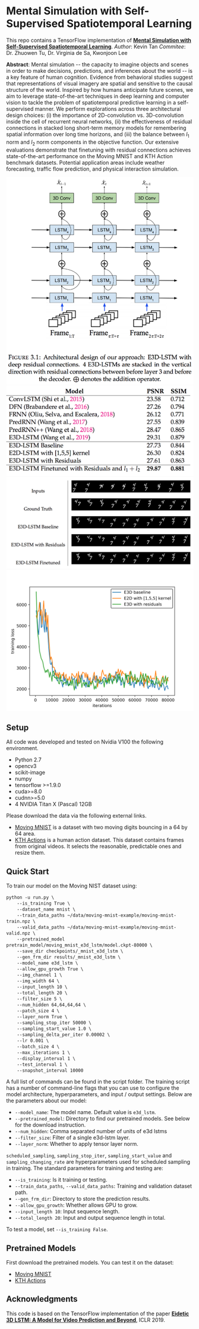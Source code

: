 # Mental Simulation with Self-Supervised Spatiotemporal Learning

This repo contains a TensorFlow implementation of [**Mental Simulation with Self-Supervised Spatiotemporal Learning**]().
*Author*: Kevin Tan 
*Commitee*: Dr. Zhuowen Tu, Dr. Virginia de Sa, Kwonjoon Lee

**Abstract**: Mental simulation -- the capacity to imagine objects and scenes in order to make decisions, predictions, and inferences about the world -- is a key feature of human cognition. Evidence from behavioral studies suggest that representations of visual imagery are spatial and sensitive to the causal structure of the world. Inspired by how humans anticipate future scenes, we aim to leverage state-of-the-art techniques in deep learning and computer vision to tackle the problem of spatiotemporal predictive learning in a self-supervised manner. We perform explorations across three architectural design choices: (i) the importance of 2D-convolution vs. 3D-convolution inside the cell of recurrent neural networks, (ii) the effectiveness of residual connections in stacked long short-term memory models for remembering spatial information over long time horizons, and (iii) the balance between $l_1$ norm and $l_2$ norm components in the objective function. Our extensive evaluations demonstrate that finetuning with residual connections achieves state-of-the-art performance on the Moving MNIST and KTH Action benchmark datasets. Potential application areas include weather forecasting, traffic flow prediction, and physical interaction simulation. 

![](images/architecture.png)
![](images/mm_results.png)
![](images/mm_visuals.png)
![](images/mm_1.png)

## Setup

All code was developed and tested on Nvidia V100 the following environment.

- Python 2.7
- opencv3
- scikit-image
- numpy
- tensorflow >=1.9.0
- cuda>=8.0
- cudnn>=5.0
- 4 NVIDIA Titan X (Pascal) 12GB 

Please download the data via the following external links.

* [Moving MNIST](https://www.dropbox.com/s/fpe24s1t94m87rn/moving-mnist-example.tar.gz?dl=0) is a dataset with two moving digits bouncing in a 64 by 64 area.
* [KTH Actions](https://www.dropbox.com/s/ppmob712dzgogly/kth_action.tar.gz?dl=0) is a human action dataset. This dataset contains frames from original videos. It selects the reasonable, predictable ones and resize them.


## Quick Start

To train our model on the Moving NIST dataset using:

```
python -u run.py \
    --is_training True \
    --dataset_name mnist \
    --train_data_paths ~/data/moving-mnist-example/moving-mnist-train.npz \
    --valid_data_paths ~/data/moving-mnist-example/moving-mnist-valid.npz \
    --pretrained_model pretrain_model/moving_mnist_e3d_lstm/model.ckpt-80000 \
    --save_dir checkpoints/_mnist_e3d_lstm \
    --gen_frm_dir results/_mnist_e3d_lstm \
    --model_name e3d_lstm \
    --allow_gpu_growth True \
    --img_channel 1 \
    --img_width 64 \
    --input_length 10 \
    --total_length 20 \
    --filter_size 5 \
    --num_hidden 64,64,64,64 \
    --patch_size 4 \
    --layer_norm True \
    --sampling_stop_iter 50000 \
    --sampling_start_value 1.0 \
    --sampling_delta_per_iter 0.00002 \
    --lr 0.001 \
    --batch_size 4 \
    --max_iterations 1 \
    --display_interval 1 \
    --test_interval 1 \
    --snapshot_interval 10000
```

A full list of commands can be found in the script folder.
The training script has a number of command-line flags that you can use to configure the model architecture, hyperparameters, and input / output settings.
Below are the parameters about our model:

- `--model_name`: The model name. Default value is `e3d_lstm`.
- `--pretrained_model`: Directory to find our pretrained models. See below for the download instruction.
- `--num_hidden`: Comma separated number of units of e3d lstms
- `--filter_size`: Filter of a single e3d-lstm layer.
- `--layer_norm`: Whether to apply tensor layer norm.

`scheduled_sampling`, `sampling_stop_iter`, `sampling_start_value` and `sampling_changing_rate` are hyperparameters used for scheduled sampling in training. The standard parameters for training and testing are:

- `--is_training`: Is it training or testing.
- `--train_data_paths`, `--valid_data_paths`: Training and validation dataset path.
- `--gen_frm_dir`: Directory to store the prediction results.
- `--allow_gpu_growth`: Whether allows GPU to grow.
- `--input_length 10`: Input sequence length.
- `--total_length 20`: Input and output sequence length in total.

To test a model, set `--is_training False`.

## Pretrained Models

First download the pretrained models. You can test it on the dataset:

* [Moving MNIST](https://storage.googleapis.com/e3d_lstm/pretrained_models/kth_e3d_lstm_pretrain.zip)
* [KTH Actions](https://storage.googleapis.com/e3d_lstm/pretrained_models/moving_mnist_e3d_lstm_pretrain.zip)

## Acknowledgments
This code is based on the TensorFlow implementation of the paper [**Eidetic 3D LSTM: A Model for Video Prediction and Beyond**](https://openreview.net/forum?id=B1lKS2AqtX), ICLR 2019. 

